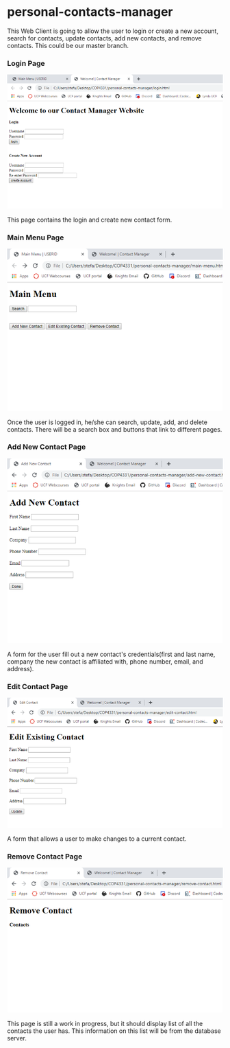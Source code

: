 # personal-contacts-manager
This Web Client is going to allow the user to login or create a new account, search for contacts, update contacts, add new contacts, and remove contacts. This could be our master branch.

### Login Page
![](login-page.png)

This page contains the login and create new contact form.

### Main Menu Page
![](main-menu.png)

Once the user is logged in, he/she can search, update, add, and delete contacts. There will be a search box and buttons that link to different pages.

### Add New Contact Page
![](add-new-contact.png)

A form for the user fill out a new contact's credentials(first and last name, company the new contact is affiliated with, phone number, email, and address).

### Edit Contact Page
![](edit-contact.png)

A form that allows a user to make changes to a current contact.

### Remove Contact Page
![](remove-contact.png)

This page is still a work in progress, but it should display list of all the contacts the user has. This information on this list will be from the database server.
